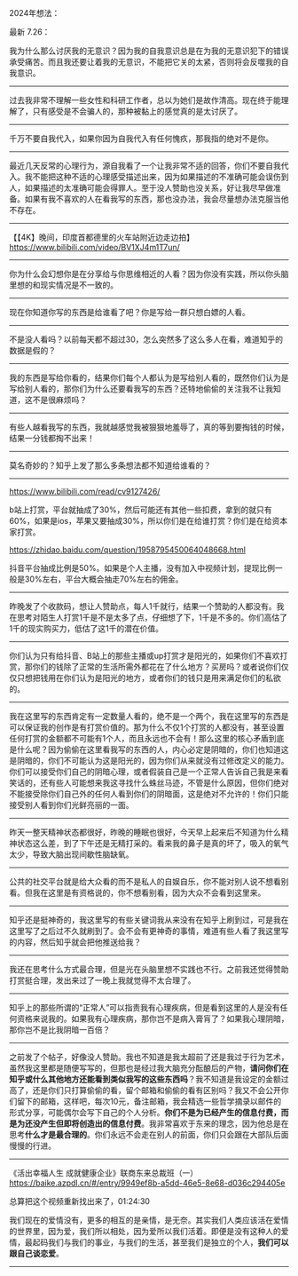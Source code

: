 2024年想法：

最新 7.26：

我为什么那么讨厌我的无意识？因为我的自我意识总是在为我的无意识犯下的错误承受痛苦。而且我还要让着我的无意识，不能把它关的太紧，否则将会反噬我的自我意识。

-------------------------
过去我非常不理解一些女性和科研工作者，总以为她们是故作清高。现在终于能理解了，只有感受是不会骗人的，那种被黏上的感觉真的是太讨厌了。

-------------------------
千万不要自我代入，如果你因为自我代入有任何愧疚，那我指的绝对不是你。

-------------------------
最近几天反常的心理行为，源自我看了一个让我非常不适的回答，你们不要自我代入。我不能把这种不适的心理感受描述出来，因为如果描述的不准确可能会误伤到人，如果描述的太准确可能会得罪人。至于没人赞助也没关系，好让我尽早做准备。如果有我不喜欢的人在看我写的东西，那也没办法，我会尽量想办法克服当他不存在。

-------------------------
【【4K】晚间，印度首都德里的火车站附近边走边拍】<br>
 https://www.bilibili.com/video/BV1XJ4m1T7un/

-------------------------
你为什么会幻想你是在分享给与你思维相近的人看？因为你没有实践，所以你头脑里想的和现实情况是不一致的。

-------------------------
现在你知道你写的东西是给谁看了吧？你是写给一群只想白嫖的人看。

-------------------------
不是没人看吗？以前每天都不超过30，怎么突然多了这么多人在看，难道知乎的数据是假的？

-------------------------
我的东西是写给你看的，结果你们每个人都认为是写给别人看的，既然你们认为是写给别人看的，那你们为什么还要看我写的东西？还特地偷偷的关注我不让我知道，这不是很麻烦吗？

-------------------------
有些人越看我写的东西，我就越感觉我被狠狠地羞辱了，真的等到要掏钱的时候，结果一分钱都掏不出来！

-------------------------
莫名奇妙的？知乎上发了那么多条想法都不知道给谁看的？

-------------------------
https://www.bilibili.com/read/cv9127426/

b站上打赏，平台就抽成了30%，然后可能还有其他一些扣费，拿到的就只有60%，如果是ios，苹果又要抽成30%，所以你们是在给谁打赏？你们是在给资本家打赏。

https://zhidao.baidu.com/question/1958795450064048668.html

抖音平台抽成比例是50%。如果是个人主播，没有加入中视频计划，提现比例一般是30%左右，平台大概会抽走70%左右的佣金。

-------------------------
昨晚发了个收款码，想让人赞助点，每人1千就行，结果一个赞助的人都没有。我在思考对陌生人打赏1千是不是太多了点，仔细想了下，1千是不多的。你们高估了1千的现实购买力，低估了这1千的潜在价值。

-------------------------
你们认为只有给抖音、B站上的那些主播或up打赏才是阳光的，如果你们不喜欢打赏，那你们的钱除了正常的生活所需外都花在了什么地方？买房吗？或者说你们仅仅只想把钱用在你们认为是阳光的地方，或者你们的钱只是用来满足你们的私欲的。

-------------------------
我在这里写的东西肯定有一定数量人看的，绝不是一个两个，我在这里写的东西是可以保证我的创作是有打赏价值的。那为什么不仅1个打赏的人都没有，甚至设置任何打赏的金额都不可能有1个人，而且永远也不会有！那么这里的核心矛盾到底是什么呢？因为偷偷在这里看我写的东西的人，内心必定是阴暗的，你们也知道这是阴暗的，你们不可能认为这是阳光的，因为你们从来就没有过修改定义的能力。你们可以接受你们自己的阴暗心理，或者假装自己是一个正常人告诉自己我是来看笑话的，还有些人可能想来我这寻找什么蛛丝马迹，不管是什么原因，但你们绝对不能接受除你们自己外的任何人看到你们的阴暗面，这是绝对不允许的！你们只能接受别人看到你们光鲜亮丽的一面。

-------------------------
昨天一整天精神状态都很好，昨晚的睡眠也很好，今天早上起来后不知道为什么精神状态这么差，到了下午还是无精打采的。看来我的鼻子是真的坏了，吸入的氧气太少，导致大脑出现间歇性脑缺氧。

-------------------------
公共的社交平台就是给大众看的而不是私人的自娱自乐，你不能对别人说不想看别看。但我在这里是有资格说的，你不想看别看，因为大众不会看到这里来。

-------------------------
知乎还是挺神奇的，我这里写的有些关键词我从来没有在知乎上刷到过，可是我在这里写了之后过不久就刷到了。会不会有更神奇的事情，难道有些人看了我这里写的内容，然后知乎就会把他推送给我？

-------------------------
我还在思考什么方式最合理，但是光在头脑里想不实践也不行。之前我还觉得赞助打赏挺合理，发出来过了一晚上我就觉得不太合理了。

-------------------------
知乎上的那些所谓的“正常人”可以指责我有心理疾病，但是看到这里的人是没有任何资格来说我的。如果我有心理疾病，那你岂不是病入膏肓了？如果我心理阴暗，那你岂不是比我阴暗一百倍？

-------------------------
之前发了个帖子，好像没人赞助。我也不知道是我太超前了还是我过于行为艺术，虽然我这里都是随便写写的，但那也是经过我大脑充分酝酿后的产物，**请问你们在知乎或什么其他地方还能看到类似我写的这些东西吗**？我不知道是我设定的金额过高了，还是你们只打算偷偷的看，留个邮箱和偷偷的看有区别吗？我又不会公开你们留下的邮箱，这样吧，每次10元，备注邮箱，我会精选一些哲学摘录以邮件的形式分享，可能偶尔会写下自己的个人分析。**你们不是为已经产生的信息付费，而是为还没产生但即将创造出的信息付费**。我非常喜欢于东来的理念，因为他总是在思考**什么才是最合理的**。你们永远不会走在别人的前面，你们只会跟在大部队后面慢慢的行进。

-------------------------
《活出幸福人生 成就健康企业》联商东来总裁班（一）<br>
https://baike.azpdl.cn/#/entry/9949ef8b-a5dd-46e5-8e68-d036c294405e

总算把这个视频重新找出来了，01:24:30 

我们现在的爱情没有，更多的相互的是亲情，是无奈。其实我们人类应该活在爱情的世界里，因为爱，我们所以相处，因为爱所以我们活着。即便是没有这种人的爱情，最起码我们与我们的事业，与我们的生活，甚至我们是独立的个人，**我们可以跟自己谈恋爱**。

-------------------------